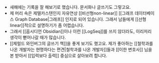 - 새해에는 기록을 잘 해보기로 했습니다. 문서화나 글쓰기도 그렇고요.
- 제 머리 속은 제텔카스텐인지 자유연상 [[비선형non-linear]] [[그래프 데이터베이스 Graph Database|그래프]] 인지로 되어 있습니다. 그래서 남들에게 [[선형linear]]적으로 설명하기가 좀 어렵습니다.
- 그래서 [[옵시디언 Obsidian]]이나 이런 [[LogSeq]]를 쓰지 않더라도, 이리저리 생각이 뻗어나갈 때가 많습니다.
- [[제럴드 와인버그의 글쓰기 책]]을 좋게 보기도 했고요. 제가 좋아하는 [[철학과를 나온 개발자는 현명하다는 편견|철학과를 나온 개발자]]들과 [[이한 변호사]] 님을 본  받아서 [[입력보다 출력]] 중심으로 살아보려 합니다.